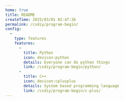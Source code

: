 ```yaml
---
home: true
title: README
createTime: 2025/03/01 02:47:36
permalink: /csdiy/program-begin/
config:
  -
    type: features
    features:
      -
        title: Python
        icon: devicon:python
        details: Everyone can do python things
        link: /csdiy/program-begin/python/
      -
        title: C++
        icon: devicon:cplusplus
        details: System based programming language
        link: /csdiy/program-begin/c-plus/
---
```

